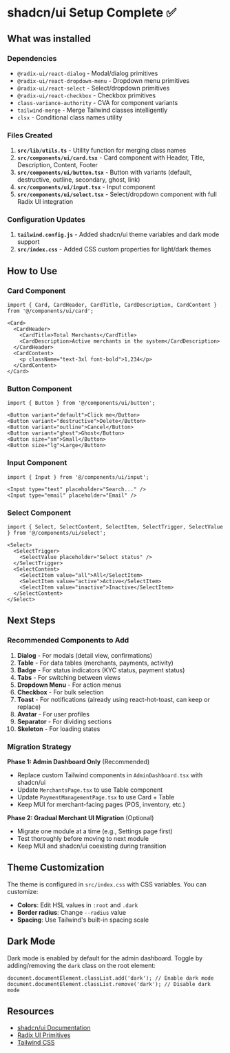 # shadcn/ui Setup Complete ✅

## What was installed

### Dependencies
- `@radix-ui/react-dialog` - Modal/dialog primitives
- `@radix-ui/react-dropdown-menu` - Dropdown menu primitives
- `@radix-ui/react-select` - Select/dropdown primitives
- `@radix-ui/react-checkbox` - Checkbox primitives
- `class-variance-authority` - CVA for component variants
- `tailwind-merge` - Merge Tailwind classes intelligently
- `clsx` - Conditional class names utility

### Files Created

1. **`src/lib/utils.ts`** - Utility function for merging class names
2. **`src/components/ui/card.tsx`** - Card component with Header, Title, Description, Content, Footer
3. **`src/components/ui/button.tsx`** - Button with variants (default, destructive, outline, secondary, ghost, link)
4. **`src/components/ui/input.tsx`** - Input component
5. **`src/components/ui/select.tsx`** - Select/dropdown component with full Radix UI integration

### Configuration Updates

1. **`tailwind.config.js`** - Added shadcn/ui theme variables and dark mode support
2. **`src/index.css`** - Added CSS custom properties for light/dark themes

## How to Use

### Card Component
```tsx
import { Card, CardHeader, CardTitle, CardDescription, CardContent } from '@/components/ui/card';

<Card>
  <CardHeader>
    <CardTitle>Total Merchants</CardTitle>
    <CardDescription>Active merchants in the system</CardDescription>
  </CardHeader>
  <CardContent>
    <p className="text-3xl font-bold">1,234</p>
  </CardContent>
</Card>
```

### Button Component
```tsx
import { Button } from '@/components/ui/button';

<Button variant="default">Click me</Button>
<Button variant="destructive">Delete</Button>
<Button variant="outline">Cancel</Button>
<Button variant="ghost">Ghost</Button>
<Button size="sm">Small</Button>
<Button size="lg">Large</Button>
```

### Input Component
```tsx
import { Input } from '@/components/ui/input';

<Input type="text" placeholder="Search..." />
<Input type="email" placeholder="Email" />
```

### Select Component
```tsx
import { Select, SelectContent, SelectItem, SelectTrigger, SelectValue } from '@/components/ui/select';

<Select>
  <SelectTrigger>
    <SelectValue placeholder="Select status" />
  </SelectTrigger>
  <SelectContent>
    <SelectItem value="all">All</SelectItem>
    <SelectItem value="active">Active</SelectItem>
    <SelectItem value="inactive">Inactive</SelectItem>
  </SelectContent>
</Select>
```

## Next Steps

### Recommended Components to Add

1. **Dialog** - For modals (detail view, confirmations)
2. **Table** - For data tables (merchants, payments, activity)
3. **Badge** - For status indicators (KYC status, payment status)
4. **Tabs** - For switching between views
5. **Dropdown Menu** - For action menus
6. **Checkbox** - For bulk selection
7. **Toast** - For notifications (already using react-hot-toast, can keep or replace)
8. **Avatar** - For user profiles
9. **Separator** - For dividing sections
10. **Skeleton** - For loading states

### Migration Strategy

**Phase 1: Admin Dashboard Only** (Recommended)
- Replace custom Tailwind components in `AdminDashboard.tsx` with shadcn/ui
- Update `MerchantsPage.tsx` to use Table component
- Update `PaymentManagementPage.tsx` to use Card + Table
- Keep MUI for merchant-facing pages (POS, inventory, etc.)

**Phase 2: Gradual Merchant UI Migration** (Optional)
- Migrate one module at a time (e.g., Settings page first)
- Test thoroughly before moving to next module
- Keep MUI and shadcn/ui coexisting during transition

## Theme Customization

The theme is configured in `src/index.css` with CSS variables. You can customize:

- **Colors**: Edit HSL values in `:root` and `.dark`
- **Border radius**: Change `--radius` value
- **Spacing**: Use Tailwind's built-in spacing scale

## Dark Mode

Dark mode is enabled by default for the admin dashboard. Toggle by adding/removing the `dark` class on the root element:

```tsx
document.documentElement.classList.add('dark'); // Enable dark mode
document.documentElement.classList.remove('dark'); // Disable dark mode
```

## Resources

- [shadcn/ui Documentation](https://ui.shadcn.com)
- [Radix UI Primitives](https://www.radix-ui.com/primitives)
- [Tailwind CSS](https://tailwindcss.com)
